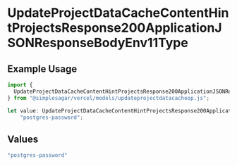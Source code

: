 # UpdateProjectDataCacheContentHintProjectsResponse200ApplicationJSONResponseBodyEnv11Type

## Example Usage

```typescript
import {
  UpdateProjectDataCacheContentHintProjectsResponse200ApplicationJSONResponseBodyEnv11Type,
} from "@simplesagar/vercel/models/updateprojectdatacacheop.js";

let value: UpdateProjectDataCacheContentHintProjectsResponse200ApplicationJSONResponseBodyEnv11Type =
    "postgres-password";
```

## Values

```typescript
"postgres-password"
```